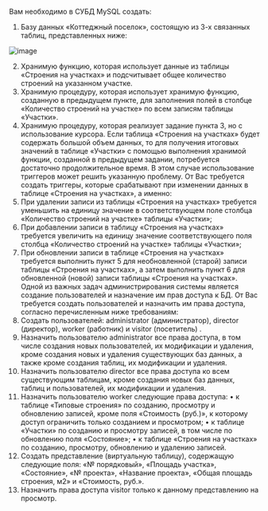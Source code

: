 Вам необходимо в СУБД MySQL создать:
1.	Базу данных «Коттеджный поселок», состоящую из 3-х связанных таблиц, представленных ниже:

![image](https://user-images.githubusercontent.com/67982113/152872228-0251a82c-6f4e-497e-8776-1adf7a495dcb.png)

2.	Хранимую функцию, которая использует данные из таблицы «Строения на участках» и подсчитывает общее количество строений на указанном участке.
3.	Хранимую процедуру, которая использует хранимую функцию, созданную в предыдущем пункте, для заполнения полей в столбце «Количество строений на участке» по всем записям таблицы «Участки».
4.	Хранимую процедуру, которая реализует задание пункта 3, но с использование курсора.
Если таблица «Строения на участках» будет содержать большой объем данных, то для получения итоговых значений в таблице «Участки» с помощью выполнения хранимой функции, созданной в предыдущем задании, потребуется достаточно продолжительное время. В этом случае использование триггеров может решить указанную проблему. От Вас требуется создать триггеры, которые срабатывают при изменении данных в таблице «Строения на участках», а именно:
5.	При удалении записи из таблицы «Строения на участках» требуется уменьшить на единицу значение в соответствующем поле столбца «Количество строений на участке» таблицы «Участки»;
6.	При добавлении записи в таблицу «Строения на участках» требуется увеличить на единицу значение соответствующего поля столбца «Количество строений на участке» таблицы «Участки»;
7.	При обновлении записи в таблице «Строения на участках» требуется выполнить пункт 5 для необновленной (старой) записи таблицы «Строения на участках», а затем выполнить пункт 6 для обновленной (новой) записи таблицы «Строения на участках».
Одной из важных задач администрирования системы является создание пользователей и назначение им прав доступа к БД. От Вас требуется создать пользователей и назначить им права доступа, согласно перечисленным ниже требованиям:
8.	Создать пользователей: administrator (администратор), director (директор), worker (работник) и visitor (посетитель) .
9.	Назначить пользователю administrator все права доступа, в том числе создания новых пользователей, их модификации и удаления, кроме создания новых и удаления существующих баз данных, а также кроме создания таблиц, их модификации и удаления.
10.	Назначить пользователю director все права доступа ко всем существующим таблицам, кроме создания новых баз данных, таблиц и пользователей, их модификации и удаления.
11.	Назначить пользователю worker следующие права доступа:
•	к таблице «Типовые строения» по созданию, просмотру и обновлению записей, кроме поля «Стоимость (руб.)», к которому доступ ограничить только созданием и просмотром;
•	к таблице «Участки» по созданию и просмотру записей, в том числе по обновлению поля «Состояние»;
•	к таблице «Строения на участках» по созданию, просмотру, обновлению и удалению записей.
12.	Создать представление (виртуальную таблицу), содержащую следующие поля: «№ порядковый», «Площадь участка», «Состояние», «№ проекта», «Название проекта», «Общая площадь строения, м2» и «Стоимость, руб.».
13.	Назначить права доступа visitor только к данному представлению на просмотр.

